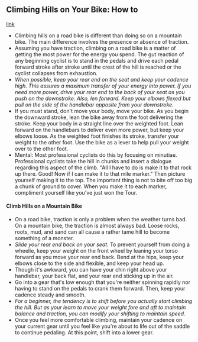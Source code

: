 ## Climbing Hills on Your Bike: How to
[link](http://www.rei.com/learn/expert-advice/climb-hills.html)

- Climbing hills on a road bike is different than doing so on a mountain bike. The main difference involves the presence or absence of traction.
- Assuming you have traction, climbing on a road bike is a matter of getting the most power for the energy you spend. The gut reaction of any beginning cyclist is to stand in the pedals and drive each pedal forward stroke after stroke until the crest of the hill is reached or the cyclist collapses from exhaustion.
- *When possible, keep your rear end on the seat and keep your cadence high. This assures a maximum transfer of your energy into power. If you need more power, drive your rear end to the back of your seat as you push on the downstroke. Also, len forward. Keep your elbows flexed but pull on the side of the handlebar opposite from your downstroke.*
- If you must stand, don't move your body, move your bike. As you begin the downward stroke, lean the bike away from the foot delivering the stroke. Keep your body in a straight line over the weighted foot. Lean forward on the handlebars to deliver even more power, but keep your elbows loose. As the weighted foot finishes its stroke, transfer your weight to the other foot. Use the bike as a lever to help pull your weight over to the other foot.
- Mental: Most professional cyclists do this by focusing on minutiae. Professional cyclists take the hill in chunks and insert a dialogue regarding this aspect of the climb. "All I have to do is make it to that rock up there. Good! Now if I can make it to that mile marker." Then picture yourself making it to the top. The important thing is not to bite off too big a chunk of ground to cover. When you make it to each marker, compliment yourself like you've just won the Tour.

#### Climb Hills on a Mountain Bike

- On a road bike, traction is only a problem when the weather turns bad. On a mountain bike, the traction is almost always bad. Loose rocks, roots, mud, and sand can all cause a rather tame hill to become something of a monster.
- *Slide your rear end back on your seat.* To prevent yourself from doing a wheelie, keep your weight on the front wheel by leaning your torso forward as you move your rear end back. Bend at the hips, keep your elbows close to the side and flexible, and keep your head up.
- Though it's awkward, you can have your chin right above your handlebar, your back flat, and your rear end sticking up in the air.
- Go into a gear that's low enough that you're neither spinning rapidly nor having to stand on the pedals to crank them forward. Then, keep your cadence steady and smooth.
- *For a beginner, the tendency is to shift before you actually start climbing the hill. But as your learn to move your weight fore and aft to maintain balance and traction, you can modify your shifting to maintain speed.*
- Once you feel more comfortable climbing, maintain your cadence on your current gear until you feel like you're about to life out of the saddle to continue pedaling. At this point, shift into a lower gear.




